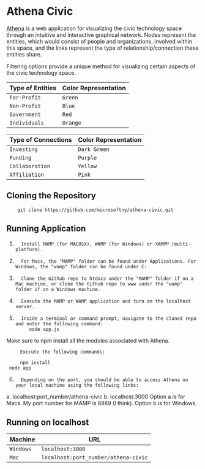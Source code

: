 Athena Civic
============

[Athena](athenacivic.azurewebsites.net) is a web application for visualizing the civic technology space through an intuitive and interactive graphical network. Nodes represent the entities, which would consist of people and organizations, involved within this space, and the links represent the type of relationship/connection these entities share. 

Filtering options provide a unique method for visualizing certain aspects of the civic technology space.

|Type of Entities | Color Representation
|----------------|-----------------
|`For-Profit`|`Green`
|`Non-Profit`|`Blue`
|`Government`|`Red`
|`Individuals`|`Orange` 

|Type of Connections | Color Representation
|----------------|-----------------
|`Investing`|`Dark Green` 
|`Funding`|`Purple`
|`Collaboration`|`Yellow`
|`Affiliation`|`Pink`

Cloning the Repository
----------------------

		git clone https://github.com/microsoftny/athena-civic.git

Running Application
--------------------

1.       Install MAMP (for MACOSX), WAMP (for Windows) or XAMPP (multi-platform).
2.       For Macs, the "MAMP" folder can be found under Applications. For Windows, the "wamp" folder can be found under C:
3.       Clone the Github repo to htdocs under the "MAMP" folder if on a Mac machine, or clone the Github repo to www under the "wamp" folder if on a Windows machine.
4.       Execute the MAMP or WAMP application and turn on the localhost server.
5.       Inside a terminal or command prompt, navigate to the cloned repo and enter the following command:
			node app.js
Make sure to npm install all the modules associated with Athena.

         Execute the following commands:

         npm install
	 node app

6.       Depending on the port, you should be able to access Athena on your local machine using the following links:
a.       localhost:port_number/athena-civic 
b.      localhost:3000
Option a is for Macs. My port number for MAMP is 8889 (I think).
Option b is for Windows.

Running on localhost
--------------------

|Machine | URL
|------- | ---
|`Windows`| `localhost:3000`
|`Mac`| `localhost:port_number/athena-civic`
